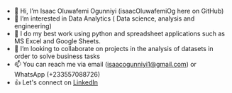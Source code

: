- 👋 Hi, I’m Isaac Oluwafemi Ogunniyi (isaacOluwafemiOg here on GitHub)
- 👀 I’m interested in Data Analytics ( Data science, analysis and engineering)
- 🌱 I do my best work using python and spreadsheet applications such as MS Excel and Google Sheets.
- 💞️ I’m looking to collaborate on projects in the analysis of datasets in order to solve business tasks
- 📫 You can reach me via email (isaacogunniyi1@gmail.com) or WhatsApp (+233557088726)
- :+1: Let's connect on [LinkedIn](https://linkedin.com/in/isaac-oluwafemi-ogunniyi)

<!---
experienced-amateur/experienced-amateur is a ✨ special ✨ repository because its `README.md` (this file) appears on your GitHub profile.
You can click the Preview link to take a look at your changes.
--->
